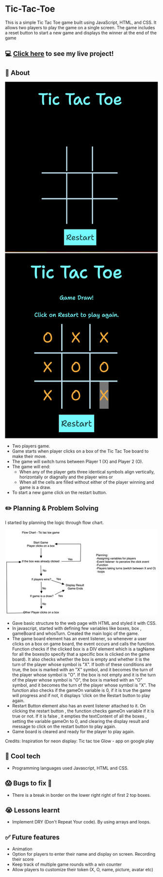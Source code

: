 # Tic-Tac-Toe
This is a simple Tic Tac Toe game built using JavaScript, HTML, and CSS. It allows two players to play the game on a single screen. The game includes a reset button to start a new game and displays the winner at the end of the game

## :computer: [Click here](https://sadiausmann.github.io/tic-tac-toe/) to see my live project!
## :page_facing_up: About
![project.png](https://github.com/sadiausmann/tic-tac-toe/blob/main/Snip_TEMP0001-1.png)
![project.png](https://github.com/sadiausmann/tic-tac-toe/blob/main/Snip_TEMP0001-2.png)

- Two players game.
- Game starts when player clicks on a box of the Tic Tac Toe board to make their move.
- The game will switch turns between Player 1 (X) and Player 2 (O).
- The game will end: 
    - When any of the player gets three identical symbols align vertically, horizontally or diagnally and the player wins or
    - When all the cells are filled without either of the player winning and game is a draw.
- To start a new game click on the restart button.

## :pencil2: Planning & Problem Solving

I started by planning the logic through flow chart.

![project.png](https://raw.githubusercontent.com/sadiausmann/tic-tac-toe/main/tic%20tac%20toe%20flow%20chart.png)

- Gave basic structure to the web page with HTML and styled it with CSS.
- In javascript,  started with defining few variables like boxes, box , gameBoard and whosTurn. Created the main logic of the game. 
- The game board element has an event listener, so whenever a user clicks on a box on game board, the event occurs and calls the function. Function checks if the clicked box is a DIV element which is a tagName for all the boxes(to specify that a specific box is clicked on the game board).
It also checks whether the box is empty and whether it is the turn of the player whose symbol is "X". If both of these conditions are true, the box is marked with an "X" symbol, and it becomes the turn of the player whose symbol is "O". If the box is not empty and it is the turn of the player whose symbol is "O", the box is marked with an "O" symbol, and it becomes the turn of the player whose symbol is "X".
The function also checks if the gameOn variable is 0, if it is true the game will progress and if not, it displays 'click on the Restart button to play again.   
- Restart Button element also has an event listener attached to it. On clicking the restart button , the function checks gameOn variable if it is true or not. If it is false , it empties the textContent of all the boxes , setting the variable gameOn to 0, and clearing the display result and message to click on the restart button to play again.
- Game board is cleared and ready for the player to play again.

Credits:
Inspiration for neon display: Tic tac toe Glow - app on google play

## :rocket: Cool tech
- Programming languages used Javascript, HTML and CSS.

## :scream: Bugs to fix :poop:
- There is a break in border on the lower right right of first 2 top boxes.

## :sob: Lessons learnt
- Implement DRY (Don't Repeat Your code). By using arrays and loops.  

## :white_check_mark: Future features
- Animation
- Option for players to enter their name and display on screen. Recording their score
- Keep track of multiple game rounds with a win counter
- Allow players to customize their token (X, O, name, picture, avatar etc)



